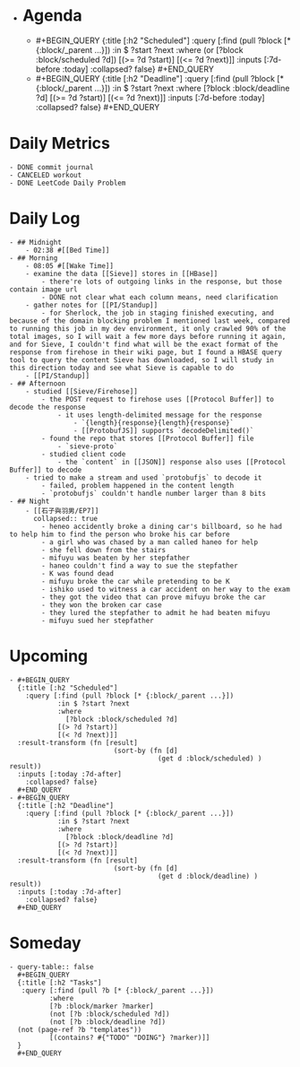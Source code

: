 - # Agenda
	- #+BEGIN_QUERY
	  {:title [:h2 "Scheduled"]
	    :query [:find (pull ?block [* {:block/_parent ...}])
	            :in $ ?start ?next
	            :where
	            (or
	              [?block :block/scheduled ?d])
	            [(>= ?d ?start)]
	            [(<= ?d ?next)]]
	  :inputs [:7d-before :today]
	    :collapsed? false}
	  #+END_QUERY
	- #+BEGIN_QUERY
	  {:title [:h2 "Deadline"]
	    :query [:find (pull ?block [* {:block/_parent ...}])
	            :in $ ?start ?next
	            :where
	              [?block :block/deadline ?d]
	            [(>= ?d ?start)]
	            [(<= ?d ?next)]]
	    :inputs [:7d-before :today]
	    :collapsed? false}
	  #+END_QUERY
# Daily Metrics
	- DONE commit journal
	- CANCELED workout
	- DONE LeetCode Daily Problem
# Daily Log
	- ## Midnight
		- 02:38 #[[Bed Time]]
	- ## Morning
		- 08:05 #[[Wake Time]]
		- examine the data [[Sieve]] stores in [[HBase]]
			- there're lots of outgoing links in the response, but those contain image url
			- DONE not clear what each column means, need clarification
		- gather notes for [[PI/Standup]]
			- for Sherlock, the job in staging finished executing, and because of the domain blocking problem I mentioned last week, compared to running this job in my dev environment, it only crawled 90% of the total images, so I will wait a few more days before running it again, and for Sieve, I couldn't find what will be the exact format of the response from firehose in their wiki page, but I found a HBASE query tool to query the content Sieve has downloaded, so I will study in this direction today and see what Sieve is capable to do
		- [[PI/Standup]]
	- ## Afternoon
		- studied [[Sieve/Firehose]]
			- the POST request to firehose uses [[Protocol Buffer]] to decode the response
				- it uses length-delimited message for the response
					- `{length}{response}{length}{response}`
					- [[ProtobufJS]] supports `decodeDelimited()`
			- found the repo that stores [[Protocol Buffer]] file
				- `sieve-proto`
			- studied client code
				- the `content` in [[JSON]] response also uses [[Protocol Buffer]] to decode
		- tried to make a stream and used `protobufjs` to decode it
			- failed, problem happened in the content length
			- `protobufjs` couldn't handle number larger than 8 bits
	- ## Night
		- [[石子與羽男/EP7]]
		  collapsed:: true
			- heneo accidently broke a dining car's billboard, so he had to help him to find the person who broke his car before
			- a girl who was chased by a man called haneo for help
			- she fell down from the stairs
			- mifuyu was beaten by her stepfather
			- haneo couldn't find a way to sue the stepfather
			- K was found dead
			- mifuyu broke the car while pretending to be K
			- ishiko used to witness a car accident on her way to the exam
			- they got the video that can prove mifuyu broke the car
			- they won the broken car case
			- they lured the stepfather to admit he had beaten mifuyu
			- mifuyu sued her stepfather
# Upcoming
	- #+BEGIN_QUERY
	  {:title [:h2 "Scheduled"]
	    :query [:find (pull ?block [* {:block/_parent ...}])
	            :in $ ?start ?next
	            :where
	              [?block :block/scheduled ?d]
	            [(> ?d ?start)]
	            [(< ?d ?next)]]
	  :result-transform (fn [result]
	                          (sort-by (fn [d]
	                                     (get d :block/scheduled) ) result))    
	  :inputs [:today :7d-after]
	    :collapsed? false}
	  #+END_QUERY
	- #+BEGIN_QUERY
	  {:title [:h2 "Deadline"]
	    :query [:find (pull ?block [* {:block/_parent ...}])
	            :in $ ?start ?next
	            :where
	              [?block :block/deadline ?d]
	            [(> ?d ?start)]
	            [(< ?d ?next)]]
	  :result-transform (fn [result]
	                          (sort-by (fn [d]
	                                     (get d :block/deadline) ) result))    
	  :inputs [:today :7d-after]
	    :collapsed? false}
	  #+END_QUERY
# Someday
	- query-table:: false
	  #+BEGIN_QUERY
	  {:title [:h2 "Tasks"]
	   :query [:find (pull ?b [* {:block/_parent ...}])
	          :where
	          [?b :block/marker ?marker]
	          (not [?b :block/scheduled ?d])
	          (not [?b :block/deadline ?d])
	  (not (page-ref ?b "templates"))
	          [(contains? #{"TODO" "DOING"} ?marker)]]
	  }
	  #+END_QUERY